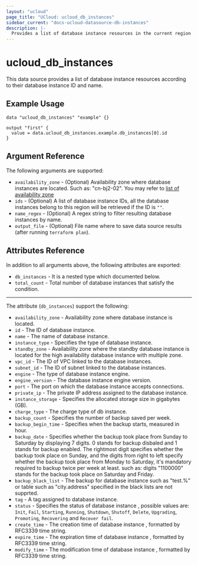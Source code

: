```yaml
---
layout: "ucloud"
page_title: "UCloud: ucloud_db_instances"
sidebar_current: "docs-ucloud-datasource-db-instances"
description: |-
  Provides a list of database instance resources in the current region.
---
```


# ucloud_db_instances

This data source provides a list of database instance resources according to their database instance ID and name.

## Example Usage

```hcl
data "ucloud_db_instances" "example" {}

output "first" {
  value = data.ucloud_db_instances.example.db_instances[0].id
}
```

## Argument Reference

The following arguments are supported:

* `availability_zone` - (Optional) Availability zone where database instances are located. Such as: "cn-bj2-02". You may refer to [list of availability zone](https://docs.ucloud.cn/api/summary/regionlist)
* `ids` - (Optional) A list of database instance IDs, all the database instances belong to this region will be retrieved if the ID is `""`.
* `name_regex` - (Optional) A regex string to filter resulting database instances by name.
* `output_file` - (Optional) File name where to save data source results (after running `terraform plan`).

## Attributes Reference

In addition to all arguments above, the following attributes are exported:

* `db_instances` - It is a nested type which documented below.
* `total_count` - Total number of database instances that satisfy the condition.

- - -

The attribute (`db_instances`) support the following:

* `availability_zone` - Availability zone where database instance is located.
* `id` - The ID of database instance.
* `name` - The name of database instance.
* `instance_type` - Specifies the type of database instance.
* `standby_zone` - Availability zone where the standby database instance is located for the high availability database instance with multiple zone.
* `vpc_id` - The ID of VPC linked to the database instances.
* `subnet_id` - The ID of subnet linked to the database instances.
* `engine` - The type of database instance engine.
* `engine_version` - The database instance engine version.
* `port` - The port on which the database instance accepts connections.
* `private_ip` - The private IP address assigned to the database instance.
* `instance_storage` - Specifies the allocated storage size in gigabytes (GB).
* `charge_type` - The charge type of db instance.
* `backup_count` - Specifies the number of backup saved per week.
* `backup_begin_time` - Specifies when the backup starts, measured in hour.
* `backup_date` - Specifies whether the backup took place from Sunday to Saturday by displaying 7 digits. 0 stands for backup disbaled and 1 stands for backup enabled. The rightmost digit specifies whether the backup took place on Sunday, and the digits from right to left specify whether the backup took place from Monday to Saturday, it's mandatory required to backup twice per week at least. such as: digits "1100000" stands for the backup took place on Saturday and Friday.
* `backup_black_list` - The backup for database instance such as "test.%" or table such as "city.address" specified in the black lists are not supprted.
* `tag` - A tag assigned to database instance.
* `status` - Specifies the status of database instance , possible values are: `Init`, `Fail`, `Starting`, `Running`, `Shutdown`, `Shutoff`, `Delete`, `Upgrading`, `Promoting`, `Recovering` and `Recover fail`.
* `create_time` - The creation time of database instance , formatted by RFC3339 time string.
* `expire_time` - The expiration time of database instance , formatted by RFC3339 time string.
* `modify_time` - The modification time of database instance , formatted by RFC3339 time string.